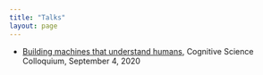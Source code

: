 ```yaml
---
title: "Talks"
layout: page
---
```


- [Building machines that understand
  humans](https://kraken.sista.arizona.edu/adarsh/talks/Cog_Sci_Colloquium_recording_2020_09_04.mp4),
  Cognitive Science Colloquium, September 4, 2020
